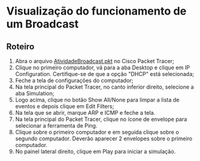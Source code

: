 # Visualização do funcionamento de um Broadcast

## Roteiro

1. Abra o arquivo [AtividadeBroadcast.pkt](https://github.com/info-ifc-vda/ccna1/raw/refs/heads/main/M%C3%B3dulo%207/Atividade1/AtividadeBroadcast.pkt) no Cisco Packet Tracer;
2. Clique no primeiro computador, vá para a aba Desktop e clique em IP Configuration. Certifique-se de que a opção "DHCP" está selecionada;
3. Feche a tela de configurações do computador;
4. Na tela principal do Packet Tracer, no canto inferior direito, selecione a aba Simulation;
5. Logo acima, clique no botão Show All/None para limpar a lista de eventos e depois clique em Edit Filters;
6. Na tela que se abrir, marque ARP e ICMP e feche a tela.
7. Na tela principal do Packet Tracer, clique no ícone de envelope para selecionar a ferramenta de Ping.
8. Clique sobre o primeiro computador e em seguida clique sobre o segundo computador. Deverão aparecer 2 envelopes sobre o primeiro computador.
9. No painel lateral direito, clique em Play para iniciar a simulação.